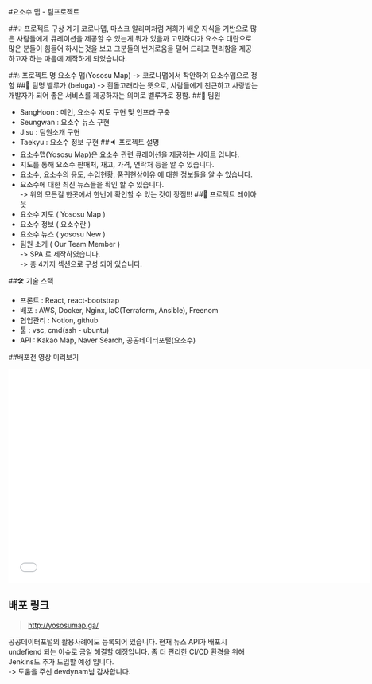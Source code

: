 #요소수 맵 - 팀프로젝트

##💡 프로젝트 구상 계기
코로나맵, 마스크 알리미처럼 저희가 배운 지식을 기반으로 많은 사람들에게 큐레이션을 제공할 수 있는게 뭐가 있을까 고민하다가 요소수 대란으로 많은 분들이 힘들어 하시는것을 보고 그분들의 번거로움을 덜어 드리고 편리함을 제공 하고자 하는 마음에 제작하게 되었습니다.

##💧 프로젝트 명
요소수 맵(Yososu Map)
-> 코로나맵에서 착안하여 요소수맵으로 정함
##🐬 팀명
벨루가 (beluga)
-> 흰돌고래라는 뜻으로, 사람들에게 친근하고 사랑받는 개발자가 되어 좋은 서비스를 제공하자는 의미로 벨루가로 정함.
##👥 팀원
- SangHoon : 메인, 요소수 지도 구현 및 인프라 구축
- Seungwan : 요소수 뉴스 구현
- Jisu : 팀원소개 구현
- Taekyu : 요소수 정보 구현
##🔈 프로젝트 설명
- 요소수맵(Yososu Map)은 요소수 관련 큐레이션을 제공하는 사이트 입니다.
- 지도를 통해 요소수 판매처, 재고, 가격, 연락처 등을 알 수 있습니다.
- 요소수, 요소수의 용도, 수입현황, 품귀현상이유 에 대한 정보들을 알 수 있습니다.
- 요소수에 대한 최신 뉴스들을 확인 할 수 있습니다.<br>
-> 위의 모든걸 한곳에서 한번에 확인할 수 있는 것이 장점!!!
##📑 프로젝트 레이아웃
- 요소수 지도 ( Yososu Map )
- 요소수 정보 ( 요소수란 )
- 요소수 뉴스 ( yososu New )
- 팀원 소개 ( Our Team Member )<br>
-> SPA 로 제작하였습니다.<br>
-> 총 4가지 섹션으로 구성 되어 있습니다.

##🛠 기술 스택
- 프론트 : React, react-bootstrap
- 배포 : AWS, Docker, Nginx, IaC(Terraform, Ansible), Freenom
- 협업관리 : Notion, github
- 툴 : vsc, cmd(ssh - ubuntu)
- API : Kakao Map, Naver Search, 공공데이터포털(요소수)

##배포전 영상 미리보기
<iframe width="728" height="430" src="[https://www.youtube.com/embed/x6R2NDhTmdM](https://www.youtube.com/embed/x6R2NDhTmdM)" title="YouTube video player" frameborder="0" allow="accelerometer; autoplay; clipboard-write; encrypted-media; gyroscope; picture-in-picture" allowfullscreen></iframe>

## 배포 링크
> http://yososumap.ga/

공공데이터포털의 활용사례에도 등록되어 있습니다.
현재 뉴스 API가 배포시 undefiend 되는 이슈로 금일 해결할 예정입니다.
좀 더 편리한 CI/CD 환경을 위해 Jenkins도 추가 도입할 예정 입니다.<br>
-> 도움을 주신 devdynam님 감사합니다.